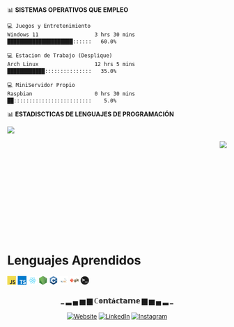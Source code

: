 📊  **SISTEMAS OPERATIVOS QUE EMPLEO** 

```text
💻 Juegos y Entretenimiento
Windows 11                  3 hrs 30 mins       █████████████████████::::::   60.0%

💻 Estacion de Trabajo (Desplique)
Arch Linux                  12 hrs 5 mins       ████████████:::::::::::::::   35.0%

💻 MiniServidor Propio
Raspbian                    0 hrs 30 mins       ██:::::::::::::::::::::::::    5.0%
```

📊  **ESTADISCTICAS DE LENGUAJES DE PROGRAMACIÓN** 

<a href="https://github.com/CyberLas">
  <img align="left" margin-left="10px" src="https://github-readme-stats.vercel.app/api/top-langs/?username=CyberLas&show_icons=true&title_color=fff&icon_color=79ff97&text_color=9f9f9f&bg_color=151515" />
</a>
<br/>
<br/>
<a href="https://github.com/CyberLas">
  <img align="right" src="https://github-readme-stats.vercel.app/api?username=CyberLas&show_icons=true&theme=radical" />
</a>



<br/><br/><br/><br/><br/><br/><br/><br/><br/><br/><br/><br/>

<h1> Lenguajes Aprendidos </h1>
<code><img height="20" src="https://raw.githubusercontent.com/github/explore/80688e429a7d4ef2fca1e82350fe8e3517d3494d/topics/javascript/javascript.png"></code>
<code><img height="20" src="https://raw.githubusercontent.com/github/explore/80688e429a7d4ef2fca1e82350fe8e3517d3494d/topics/typescript/typescript.png"></code>
<code><img height="20" src="https://raw.githubusercontent.com/github/explore/80688e429a7d4ef2fca1e82350fe8e3517d3494d/topics/react/react.png"></code>
<code><img height="20" src="https://raw.githubusercontent.com/github/explore/80688e429a7d4ef2fca1e82350fe8e3517d3494d/topics/nodejs/nodejs.png"></code>
<code><img height="20" src="https://raw.githubusercontent.com/github/explore/80688e429a7d4ef2fca1e82350fe8e3517d3494d/topics/cpp/cpp.png"></code>
<code><img height="20" src="https://raw.githubusercontent.com/github/explore/80688e429a7d4ef2fca1e82350fe8e3517d3494d/topics/mysql/mysql.png"></code>
<code><img height="20" src="https://raw.githubusercontent.com/github/explore/80688e429a7d4ef2fca1e82350fe8e3517d3494d/topics/git/git.png"></code>
<code><img height="20" src="https://raw.githubusercontent.com/github/explore/80688e429a7d4ef2fca1e82350fe8e3517d3494d/topics/terminal/terminal.png"></code>

<h3 align="center"> _ ▂ ▄ ▅ ▆   ℂ𝕠𝕟𝕥á𝕔𝕥𝕒𝕞𝕖   ▆ ▅ ▄ ▂ _ </h3>

<p align="center">
  <a href="http://www.cyberlas.somee.com/"><img alt="Website" src="https://img.shields.io/badge/Website-www.cyberlas.somee.com-blue?style=flat-square&logo=google-chrome"></a>
  <a href="https://www.linkedin.com/in/AVS1508/"><img alt="LinkedIn" src="https://img.shields.io/badge/LinkedIn-Carlos%20Angeles-blue?style=flat-square&logo=linkedin"></a>
  <a href="https://www.instagram.com/adityavs_/"><img alt="Instagram" src="https://img.shields.io/badge/Instagram-Carlos Angeles-blue?style=flat-square&logo=instagram"></a>
<!--   <a href="mailto:avsingh@umass.edu"><img alt="Email" src="https://img.shields.io/badge/Email-caamnil@gmail.com-blue?style=flat-square&logo=gmail"></a> -->
</p>
